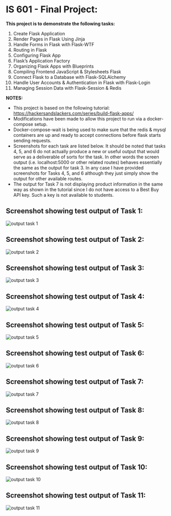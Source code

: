 # IS 601 - Final Project:
**This project is to demonstrate the following tasks:**

1. Create Flask Application
2. Render Pages in Flask Using Jinja
3. Handle Forms in Flask with Flask-WTF
4. Routing in Flask
5. Configuring Flask App
6. Flask’s Application Factory
7. Organizing Flask Apps with Blueprints
8. Compiling Frontend JavaScript & Stylesheets Flask
9. Connect Flask to a Database with Flask-SQLAlchemy
10. Handle User Accounts & Authentication in Flask with Flask-Login
11. Managing Session Data with Flask-Session & Redis

**NOTES:**
 - This project is based on the following tutorial:
https://hackersandslackers.com/series/build-flask-apps/
 - Modifications have been made to allow this project to run via a docker-compose setup.
 - Docker-compose-wait is being used to make sure that the redis & mysql containers are up
   and ready to accept connections before flask starts sending requests.
 - Screenshots for each task are listed below.  It should be noted that tasks 4, 5, and 6
   do not actually produce a new or useful output that would serve as a deliverable of sorts
   for the task.  In other words the screen output (i.e. localhost:5000 or other related routes)
   behaves essentially the same as the output for task 3.  In any case I have provided screenshots
   for Tasks 4, 5, and 6 although they just simply show the output for other available routes.
 - The output for Task 7 is not displaying product information in the same way as shown in the
   tutorial since I do not have access to a Best Buy API key.  Such a key is not available to
   students.
   
## Screenshot showing test output of Task 1:
![output task 1](screenshots/Output_Task_1.png)

## Screenshot showing test output of Task 2:
![output task 2](screenshots/Output_Task_2.png)

## Screenshot showing test output of Task 3:
![output task 3](screenshots/Output_Task_3.png)

## Screenshot showing test output of Task 4:
![output task 4](screenshots/Output_Task_4.png)

## Screenshot showing test output of Task 5:
![output task 5](screenshots/Output_Task_5.png)

## Screenshot showing test output of Task 6:
![output task 6](screenshots/Output_Task_6.png)

## Screenshot showing test output of Task 7:
![output task 7](screenshots/Output_Task_7.png)

## Screenshot showing test output of Task 8:
![output task 8](screenshots/Output_Task_8.png)

## Screenshot showing test output of Task 9:
![output task 9](screenshots/Output_Task_9.png)

## Screenshot showing test output of Task 10:
![output task 10](screenshots/Output_Task_10.png)

## Screenshot showing test output of Task 11:
![output task 11](screenshots/Output_Task_11.png)

